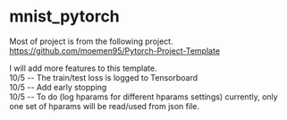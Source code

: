 # mnist_pytorch

Most of project is from the following project.  
https://github.com/moemen95/Pytorch-Project-Template  

I will add more features to this template.  
10/5 -- The train/test loss is logged to Tensorboard  
10/5 -- Add early stopping  
10/5 -- To do (log hparams for different hparams settings) currently, only one set of hparams will be read/used from json file.  
